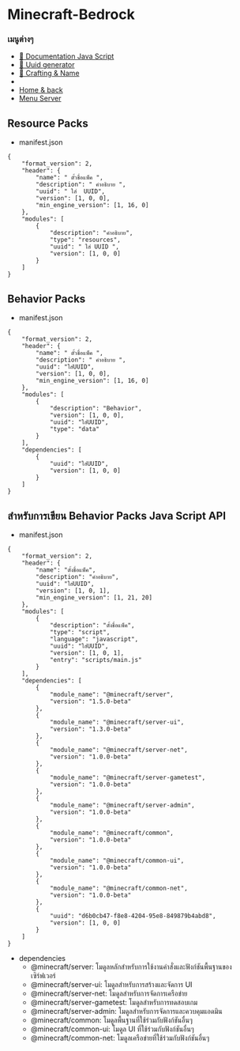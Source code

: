 # Minecraft-Bedrock
### เมนูต่างๆ
* [ 📰 Documentation Java Script](https://learn.microsoft.com/en-us/minecraft/creator/?view=minecraft-bedrock-stable)
* [ 📁 Uuid generator ](https://www.uuidgenerator.net/)
* [ 🛒 Crafting & Name ](https://crafting.thedestruc7i0n.ca/)
* 
* [ Home & back ](https://github.com/SolightzZ/Minecraft-Bedrock)
* [ Menu Server ](https://github.com/SolightzZ/Minecraft-Bedrock/tree/main/Menu%20Server)


## Resource Packs
* manifest.json 

```
{
	"format_version": 2,
	"header": {
		"name": " ตั้วชื่อแพ็ค ",
		"description": " คำอธิบาย ",
		"uuid": " ใส่  UUID",
		"version": [1, 0, 0],
		"min_engine_version": [1, 16, 0]
	},
	"modules": [
		{
			"description": "คำอธิบาย",
			"type": "resources",
			"uuid": " ใส่ UUID ",
			"version": [1, 0, 0]
		}
	]
}
```

## Behavior Packs
* manifest.json 

```
{
	"format_version": 2,
	"header": {
		"name": " ตั้วชื่อแพ็ค ",
		"description": " คำอธิบาย ",
		"uuid": "ใส่UUID",
		"version": [1, 0, 0],
		"min_engine_version": [1, 16, 0]
	},
	"modules": [
		{
			"description": "Behavior",
			"version": [1, 0, 0],
			"uuid": "ใส่UUID",
			"type": "data"
		}
	],
	"dependencies": [
		{
			"uuid": "ใส่UUID",
			"version": [1, 0, 0]
		}
	]
}
```

## สำหรับการเขียน Behavior Packs Java Script API
* manifest.json


```
{
    "format_version": 2,
    "header": {
        "name": "ตั้งชื่อแพ็ค",
        "description": "คำอธิบาย",
        "uuid": "ใส่UUID",
        "version": [1, 0, 1],
        "min_engine_version": [1, 21, 20]
    },
    "modules": [
        {
            "description": "ตั้งชื่อแพ็ค",
            "type": "script",
            "language": "javascript",
            "uuid": "ใส่UUID",
            "version": [1, 0, 1],
            "entry": "scripts/main.js"
        }
    ],
    "dependencies": [
        {
            "module_name": "@minecraft/server",
            "version": "1.5.0-beta"
        },
        {
            "module_name": "@minecraft/server-ui",
            "version": "1.3.0-beta"
        },
        {
            "module_name": "@minecraft/server-net",
            "version": "1.0.0-beta"
        },
        {
            "module_name": "@minecraft/server-gametest",
            "version": "1.0.0-beta"
        },
        {
            "module_name": "@minecraft/server-admin",
            "version": "1.0.0-beta"
        },
        {
            "module_name": "@minecraft/common",
            "version": "1.0.0-beta"
        },
        {
            "module_name": "@minecraft/common-ui",
            "version": "1.0.0-beta"
        },
        {
            "module_name": "@minecraft/common-net",
            "version": "1.0.0-beta"
        },
        {
            "uuid": "d6b0cb47-f8e8-4204-95e8-849879b4abd8",
            "version": [1, 0, 0]
        }
    ]
}

```
- dependencies
	* @minecraft/server: โมดูลหลักสำหรับการใช้งานคำสั่งและฟังก์ชันพื้นฐานของเซิร์ฟเวอร์
	* @minecraft/server-ui: โมดูลสำหรับการสร้างและจัดการ UI
	* @minecraft/server-net: โมดูลสำหรับการจัดการเครือข่าย
	* @minecraft/server-gametest: โมดูลสำหรับการทดสอบเกม
	* @minecraft/server-admin: โมดูลสำหรับการจัดการและควบคุมแอดมิน
	* @minecraft/common: โมดูลพื้นฐานที่ใช้ร่วมกับฟังก์ชันอื่นๆ
	* @minecraft/common-ui: โมดูล UI ที่ใช้ร่วมกับฟังก์ชันอื่นๆ
	* @minecraft/common-net: โมดูลเครือข่ายที่ใช้ร่วมกับฟังก์ชันอื่นๆ
